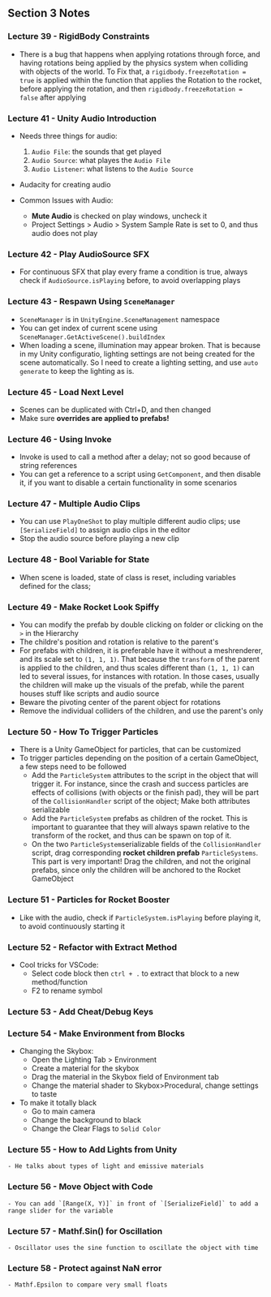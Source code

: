 ## Section 3 Notes

### Lecture 39 - RigidBody Constraints

- There is a bug that happens when applying rotations through force, and having rotations being applied by the physics system when colliding with objects of the world. To Fix that, a `rigidbody.freezeRotation = true` is applied within the function that applies the Rotation to the rocket, before applying the rotation, and then `rigidbody.freezeRotation = false` after applying

### Lecture 41 - Unity Audio Introduction

- Needs three things for audio:
    1. `Audio File`: the sounds that get played
    2. `Audio Source`: what playes the `Audio File`
    3. `Audio Listener`: what listens to the `Audio Source`

- Audacity for creating audio

- Common Issues with Audio:
    - **Mute Audio** is checked on  play windows, uncheck it
    - Project Settings > Audio > System Sample Rate is set to 0, and thus audio does not play

### Lecture 42 - Play AudioSource SFX

- For continuous SFX that play every frame a condition is true, always check if `AudioSource.isPlaying` before, to avoid overlapping plays

### Lecture 43 - Respawn Using `SceneManager`

- `SceneManager` is in `UnityEngine.SceneManagement` namespace
- You can get index of current scene using `SceneManager.GetActiveScene().buildIndex`
- When loading a scene, illumination may appear broken. That is because in my Unity configuratio, lighting settings are not being created for the scene automatically. So I need to create a lighting setting, and use `auto generate` to keep the lighting as is.

### Lecture 45 - Load Next Level

- Scenes can be duplicated with Ctrl+D, and then changed
- Make sure **overrides are applied to prefabs!**

### Lecture 46 - Using Invoke

- Invoke is used to call a method after a delay; not so good because of string references
- You can get a reference to a script using `GetComponent`, and then disable it, if you want
to disable a certain functionality in some scenarios

### Lecture 47 - Multiple Audio Clips

- You can use `PlayOneShot` to play multiple different audio clips; use `[SerializeField]` to assign audio clips in the editor
- Stop the audio source before playing a new clip

### Lecture 48 - Bool Variable for State

- When scene is loaded, state of class is reset, including variables defined for the class;

### Lecture 49 - Make Rocket Look Spiffy

- You can modify the prefab by double clicking on folder or clicking on the `>` in the Hierarchy
- The childre's position and rotation is relative to the parent's
- For prefabs with children, it is preferable have it without a meshrenderer, and its scale set to `(1, 1, 1)`. That because the `transform` of the parent is applied to the children, and thus scales different than `(1, 1, 1)` can led to several issues, for instances with rotation. In those cases, usually the children will make up the visuals of the prefab, while the parent houses stuff like scripts and audio source
- Beware the pivoting center of the parent object for rotations
- Remove the individual colliders of the children, and use the parent's only

### Lecture 50 - How To Trigger Particles

- There is a Unity GameObject for particles, that can be customized
- To trigger particles depending on the position of a certain GameObject, a few steps need to be followed
    - Add the `ParticleSystem` attributes to the script in the object that will trigger it. For instance, since the crash and success particles are effects of collisions (with objects or the finish pad), they will be part of the `CollisionHandler` script of the object; Make both attributes serializable
    - Add the `ParticleSystem` prefabs as children of the rocket. This is important to guarantee that they will always spawn relative to the transform of the rocket, and thus can be spawn on top of it.
    - On the two `ParticleSystem`serializable fields of the `CollisionHandler` script, drag corresponding **rocket children prefab** `ParticleSystems`. This part is very important! Drag the children, and not the original prefabs, since only the children will be anchored to the Rocket GameObject

### Lecture 51 - Particles for Rocket Booster

- Like with the audio, check if `ParticleSystem.isPlaying` before playing it, to avoid continuously starting it

### Lecture 52 - Refactor with Extract Method
- Cool tricks for VSCode:
    - Select code block then `ctrl + .` to extract that block to a new method/function
    - F2 to rename symbol

### Lecture 53 - Add Cheat/Debug Keys

### Lecture 54 - Make Environment from Blocks

- Changing the Skybox:
    - Open the Lighting Tab > Environment
    - Create a material for the skybox
    - Drag the material in the Skybox field of Environment tab
    - Change the material shader to Skybox>Procedural, change settings to taste
- To make it totally black
    - Go to main camera
    - Change the background to black
    - Change the Clear Flags to `Solid Color`

### Lecture 55 - How to Add Lights from Unity

    - He talks about types of light and emissive materials

### Lecture 56 - Move Object with Code
    
    - You can add `[Range(X, Y)]` in front of `[SerializeField]` to add a range slider for the variable

### Lecture 57 - Mathf.Sin() for Oscillation

    - Oscillator uses the sine function to oscillate the object with time

### Lecture 58 - Protect against NaN error

    - Mathf.Epsilon to compare very small floats